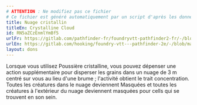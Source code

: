 ```yaml
---
# ATTENTION : Ne modifiez pas ce fichier
# Ce fichier est généré automatiquement par un script d'après les données du module Foundry VTT officiel et de sa traduction
title: Nuage cristallin
titleEn: Crystalline Cloud
id: RN5aZCzEnmlYmBf5
urlFr: https://gitlab.com/pathfinder-fr/foundryvtt-pathfinder2-fr/-/blob/master/data/feats/RN5aZCzEnmlYmBf5.htm
urlEn: https://gitlab.com/hooking/foundry-vtt---pathfinder-2e/-/blob/master/packs/data/feats.db/crystalline-cloud.json
layout: dons
---
```

Lorsque vous utilisez Poussière cristalline, vous pouvez dépenser une action supplémentaire pour disperser les grains dans un nuage de 3 m centré sur vous au lieu d'une brume ; l'activité obtient le trait concentration. Toutes les créatures dans le nuage deviennent Masquées et toutes les créatures à l'extérieur du nuage deviennent masquées pour cells qui se trouvent en son sein.
